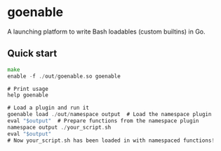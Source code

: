 # goenable

A launching platform to write Bash loadables (custom builtins) in Go.

## Quick start

```go
make
enable -f ./out/goenable.so goenable

# Print usage
help goenable

# Load a plugin and run it
goenable load ./out/namespace output  # Load the namespace plugin
eval "$output"  # Prepare functions from the namespace plugin
namespace output ./your_script.sh
eval "$output"
# Now your_script.sh has been loaded in with namespaced functions!
```
